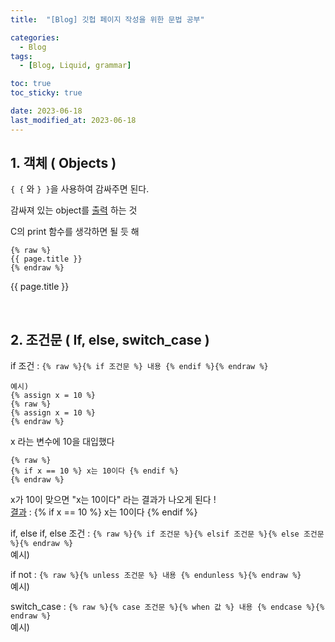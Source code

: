 ```yaml
---
title:  "[Blog] 깃헙 페이지 작성을 위한 문법 공부" 

categories:
  - Blog
tags:
  - [Blog, Liquid, grammar]

toc: true
toc_sticky: true

date: 2023-06-18
last_modified_at: 2023-06-18
---
```



## 1. 객체 ( Objects )

`{ {` 와 `} }`을 사용하여 감싸주면 된다.

감싸져 있는 object를 <u>출력</u> 하는 것

C의 print 함수를 생각하면 될 듯 해 

```
{% raw %}
{{ page.title }}
{% endraw %}
```
{{ page.title }}



<br>

## 2. 조건문 ( If, else, switch_case )
if 조건 : `{% raw %}{% if 조건문 %} 내용 {% endif %}{% endraw %}`
<br>
```
예시) 
{% assign x = 10 %}
{% raw %}
{% assign x = 10 %}
{% endraw %}
```
x 라는 변수에 10을 대입했다
<br>
```
{% raw %}
{% if x == 10 %} x는 10이다 {% endif %}
{% endraw %}
```
x가 10이 맞으면 "x는 10이다" 라는 결과가 나오게 된다 !
<br>
<u>결과</u> : {% if x == 10 %} x는 10이다 {% endif %}


if, else if, else 조건 : `{% raw %}{% if 조건문 %}{% elsif 조건문 %}{% else 조건문 %}{% endraw %}`
<br>
예시)




if not : `{% raw %}{% unless 조건문 %} 내용 {% endunless %}{% endraw %}`
<br>
예시)



switch_case : `{% raw %}{% case 조건문 %}{% when 값 %} 내용 {% endcase %}{% endraw %}`
<br>
예시)
